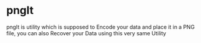 pngIt
======

pngIt is utility which is supposed to Encode your data and place it in a PNG file, you can also Recover your Data using this very same Utility
